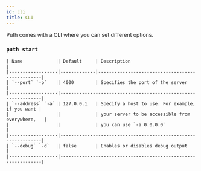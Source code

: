 ```yaml
---
id: cli
title: CLI
---
```


Puth comes with a CLI where you can set different options.

### `puth start`

    | Name             | Default     | Description                                     |
    |------------------|-------------|-------------------------------------------------|
    | `--port` `-p`    | 4000        | Specifies the port of the server                |
    |------------------|---------------------------------------------------------------|
    | `--address` `-a` | 127.0.0.1   | Specify a host to use. For example, if you want |
    |                  |             | your server to be accessible from everywhere,   |
    |                  |             | you can use `-a 0.0.0.0`                        |
    |------------------|---------------------------------------------------------------|
    | `--debug` `-d`   | false       | Enables or disables debug output                |
    |------------------|---------------------------------------------------------------|